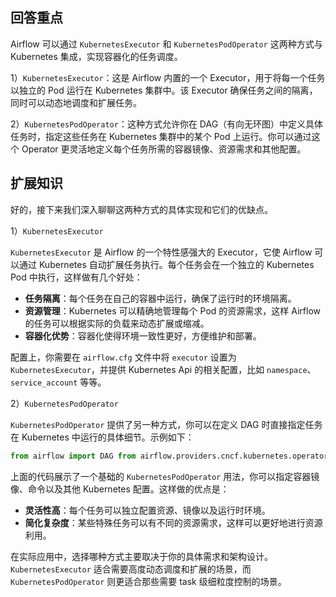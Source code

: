 ## 回答重点

Airflow 可以通过 `KubernetesExecutor` 和 `KubernetesPodOperator` 这两种方式与 Kubernetes 集成，实现容器化的任务调度。

1）`KubernetesExecutor`：这是 Airflow 内置的一个 Executor，用于将每一个任务以独立的 Pod 运行在 Kubernetes 集群中。该 Executor 确保任务之间的隔离，同时可以动态地调度和扩展任务。

2）`KubernetesPodOperator`：这种方式允许你在 DAG（有向无环图）中定义具体任务时，指定这些任务在 Kubernetes 集群中的某个 Pod 上运行。你可以通过这个 Operator 更灵活地定义每个任务所需的容器镜像、资源需求和其他配置。

## 扩展知识

好的，接下来我们深入聊聊这两种方式的具体实现和它们的优缺点。

1）`KubernetesExecutor`

`KubernetesExecutor` 是 Airflow 的一个特性感强大的 Executor，它使 Airflow 可以通过 Kubernetes 自动扩展任务执行。每个任务会在一个独立的 Kubernetes Pod 中执行，这样做有几个好处：

-   **任务隔离**：每个任务在自己的容器中运行，确保了运行时的环境隔离。
-   **资源管理**：Kubernetes 可以精确地管理每个 Pod 的资源需求，这样 Airflow 的任务可以根据实际的负载来动态扩展或缩减。
-   **容器化优势**：容器化使得环境一致性更好，方便维护和部署。

配置上，你需要在 `airflow.cfg` 文件中将 `executor` 设置为 `KubernetesExecutor`，并提供 Kubernetes Api 的相关配置，比如 `namespace`、`service_account` 等等。

2）`KubernetesPodOperator`

`KubernetesPodOperator` 提供了另一种方式，你可以在定义 DAG 时直接指定任务在 Kubernetes 中运行的具体细节。示例如下：

```python
from airflow import DAG from airflow.providers.cncf.kubernetes.operators.kubernetes_pod import KubernetesPodOperator from airflow.utils.dates import days_ago with DAG(dag_id='kubernetes_sample', start_date=days_ago(1), schedule_interval=None) as dag: kubernetes_task = KubernetesPodOperator( task_id='run_pod', name='sample-pod', namespace='default', image='python:3.8', cmds=["python", "-c"], arguments=["print('Hello from Kubernetes!')"], )
```

上面的代码展示了一个基础的 `KubernetesPodOperator` 用法，你可以指定容器镜像、命令以及其他 Kubernetes 配置。这样做的优点是：

-   **灵活性高**：每个任务可以独立配置资源、镜像以及运行时环境。
-   **简化复杂度**：某些特殊任务可以有不同的资源需求，这样可以更好地进行资源利用。

在实际应用中，选择哪种方式主要取决于你的具体需求和架构设计。`KubernetesExecutor` 适合需要高度动态调度和扩展的场景，而 `KubernetesPodOperator` 则更适合那些需要 task 级细粒度控制的场景。